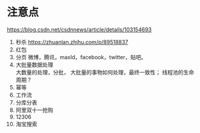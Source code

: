 # 注意点
https://blog.csdn.net/csdnnews/article/details/103154693  
1. 秒杀
https://zhuanlan.zhihu.com/p/89518837
2. 红包
3. 分页
微博，腾讯，maxId，facebook，twitter，贴吧。
4. 大批量数据处理  
大数量的处理，分批，
大批量的事物如何处理，最终一致性；
线程池的生命周期？
5. 幂等
6. 工作流
7. 分库分表
8. 阿里双十一抢购
9. 12306
11. 淘宝搜索